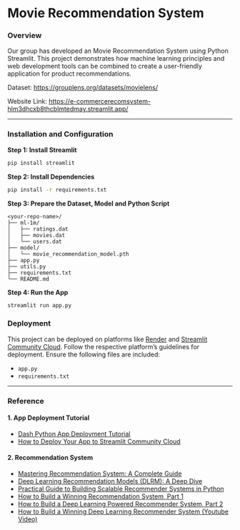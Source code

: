 # Movie Recommendation System

### Overview
Our group has developed an Movie Recommendation System using Python Streamlit. This project demonstrates how machine learning principles and web development tools can be combined to create a user-friendly application for product recommendations.

Dataset: https://grouplens.org/datasets/movielens/

Website Link: https://e-commercerecomsystem-hlm3dhcxb8thcblmtedmay.streamlit.app/

---
### Installation and Configuration
**Step 1: Install Streamlit**
```bash
pip install streamlit  
```
**Step 2: Install Dependencies**
```bash
pip install -r requirements.txt
```
**Step 3: Prepare the Dataset, Model and Python Script**
```
<your-repo-name>/
├── ml-1m/
│   ├── ratings.dat
│   ├── movies.dat
│   └── users.dat
├── model/
│   └── movie_recommendation_model.pth
├── app.py
├── utils.py
├── requirements.txt
└── README.md
```
**Step 4: Run the App**
```bash
streamlit run app.py
```

### Deployment
This project can be deployed on platforms like [Render](https://dashboard.render.com/) and [Streamlit Community Cloud](https://streamlit.io/cloud). Follow the respective platform’s guidelines for deployment. Ensure the following files are included:
- ```app.py```
- ```requirements.txt```

---

### Reference
#### 1. App Deployment Tutorial
- [Dash Python App Deployment Tutorial](https://www.youtube.com/watch?v=H16dZMYmvqo&t=142s)
- [How to Deploy Your App to Streamlit Community Cloud](https://www.youtube.com/watch?v=HKoOBiAaHGg&t=427s)
#### 2. Recommendation System
- [Mastering Recommendation System: A Complete Guide](https://learnopencv.com/recommendation-system/)
- [Deep Learning Recommendation Models (DLRM): A Deep Dive](https://medium.com/swlh/deep-learning-recommendation-models-dlrm-a-deep-dive-f38a95f47c2c)
- [Practical Guide to Building Scalable Recommender Systems in Python](https://medium.com/@anilcogalan/practical-guide-to-building-scalable-recommender-systems-in-python-b175547e6fce)
- [How to Build a Winning Recommendation System, Part 1](https://developer.nvidia.com/blog/how-to-build-a-winning-recommendation-system-part-1/)
- [How to Build a Deep Learning Powered Recommender System, Part 2](https://developer.nvidia.com/blog/how-to-build-a-winning-recommendation-system-part-2-deep-learning-for-recommender-systems/)
- [How to Build a Winning Deep Learning Recommender System (Youtube Video)](https://www.youtube.com/watch?v=bHuww-l_Sq0)
